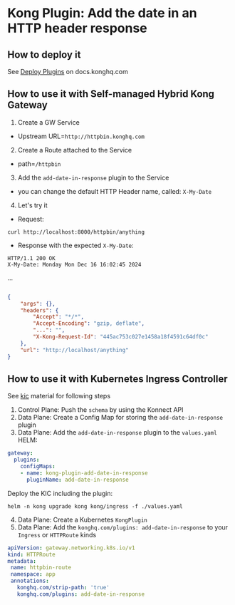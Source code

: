 # Kong Plugin: Add the date in an HTTP header response

## How to deploy it
See [Deploy Plugins](https://docs.konghq.com/gateway/latest/plugin-development/get-started/deploy/) on docs.konghq.com

## How to use it with Self-managed Hybrid Kong Gateway
1) Create a GW Service
- Upstream URL=`http://httpbin.konghq.com`
2) Create a Route attached to the Service
- path=`/httpbin`
3) Add the `add-date-in-response` plugin to the Service
- you can change the default HTTP Header name, called: `X-My-Date`
4) Let's try it
- Request:
```shell
curl http://localhost:8000/httpbin/anything
```
- Response with the expected `X-My-Date`:
```
HTTP/1.1 200 OK
X-My-Date: Monday Mon Dec 16 16:02:45 2024
```
...
```json

{
    "args": {},
    "headers": {
        "Accept": "*/*",
        "Accept-Encoding": "gzip, deflate",
        "...": "",
        "X-Kong-Request-Id": "445ac753c027e1458a18f4591c64df0c"
    },
    "url": "http://localhost/anything"
}
```
## How to use it with Kubernetes Ingress Controller
See [kic](kic/) material for following steps
1) Control Plane: Push the `schema` by using the Konnect API
2) Data Plane: Create a Config Map for storing the `add-date-in-response` plugin
3) Data Plane: Add the `add-date-in-response` plugin to the `values.yaml` HELM:
```yaml
gateway:
  plugins:
    configMaps:
    - name: kong-plugin-add-date-in-response
      pluginName: add-date-in-response
```
Deploy the KIC including the plugin:
```shell
helm -n kong upgrade kong kong/ingress -f ./values.yaml
```
4) Data Plane: Create a Kubernetes `KongPlugin`
5) Data Plane: Add the `konghq.com/plugins: add-date-in-response` to your `Ingress` or `HTTPRoute` kinds
```yaml
apiVersion: gateway.networking.k8s.io/v1
kind: HTTPRoute
metadata:
 name: httpbin-route
 namespace: app
 annotations:
   konghq.com/strip-path: 'true'
   konghq.com/plugins: add-date-in-response
```